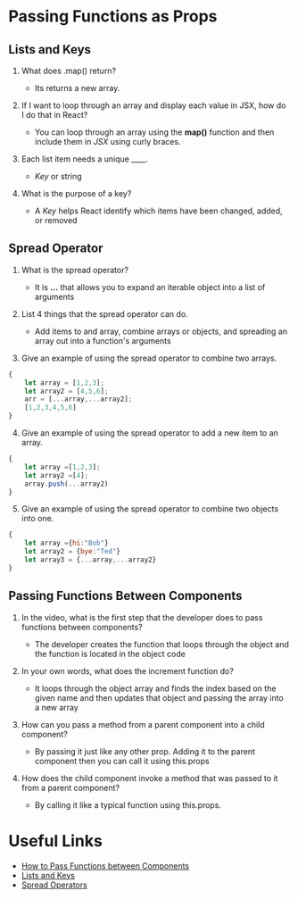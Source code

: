 # Passing Functions as Props

## Lists and Keys

1. What does .map() return?

    - Its returns a new array.

2. If I want to loop through an array and display each value in JSX, how do I do that in React?

    - You can loop through an array using the **map()** function and then include them in *JSX* using curly braces.

3. Each list item needs a unique ____.

    - *Key* or string

4. What is the purpose of a key?

    - A *Key* helps React identify which items have been changed, added, or removed

## Spread Operator

1. What is the spread operator?

    - It is **...** that allows you to expand an iterable object into a list of arguments

2. List 4 things that the spread operator can do.

    - Add items to and array, combine arrays or objects, and spreading an array out into a function's arguments

3. Give an example of using the spread operator to combine two arrays.

```js
{
    let array = [1,2,3];
    let array2 = [4,5,6];
    arr = [...array,...array2];
    [1,2,3,4,5,6]
}
```

4. Give an example of using the spread operator to add a new item to an array.

```js
{
    let array =[1,2,3];
    let array2 =[4];
    array.push(...array2)
}
```

5. Give an example of using the spread operator to combine two objects into one.

```js
{
    let array ={hi:"Bob"}
    let array2 = {bye:"Ted"}
    let array3 = {...array,...array2}
}
```

## Passing Functions Between Components

1. In the video, what is the first step that the developer does to pass functions between components?

    - The developer creates the function that loops through the object and the function is located in the object code

2. In your own words, what does the increment function do?

    - It loops through the object array and finds the index based on the given name and then updates that object and passing the array into a new array

3. How can you pass a method from a parent component into a child component?

    - By passing it just like any other prop. Adding it to the parent component then you can call it using this.props

4. How does the child component invoke a method that was passed to it from a parent component?

    - By calling it like a typical function using this.props.

# Useful Links

- [How to Pass Functions between Components](https://www.youtube.com/watch?v=c05OL7XbwXU)
- [Lists and Keys](https://reactjs.org/docs/lists-and-keys.html)
- [Spread Operators](https://medium.com/coding-at-dawn/how-to-use-the-spread-operator-in-javascript-b9e4a8b06fab)